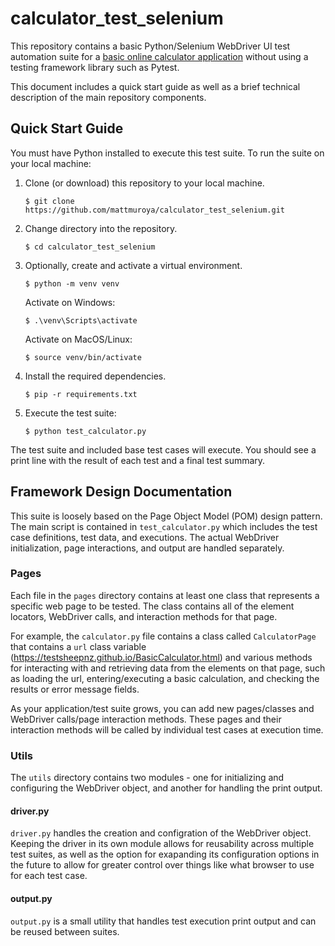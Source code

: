 # calculator_test_selenium

This repository contains a basic Python/Selenium WebDriver UI test automation
suite for a
[basic online calculator application](https://testsheepnz.github.io/BasicCalculator.html)
without using a testing framework library such as Pytest.

This document includes a quick start guide as well as a brief technical
description of the main repository components.

## Quick Start Guide

You must have Python installed to execute this test suite. To run the suite on
your local machine:

1. Clone (or download) this repository to your local machine.

   ```console
   $ git clone https://github.com/mattmuroya/calculator_test_selenium.git
   ```

2. Change directory into the repository.

   ```console
   $ cd calculator_test_selenium
   ```

3. Optionally, create and activate a virtual environment.

   ```console
   $ python -m venv venv
   ```

   Activate on Windows:

   ```console
   $ .\venv\Scripts\activate
   ```

   Activate on MacOS/Linux:

   ```console
   $ source venv/bin/activate
   ```

4. Install the required dependencies.

   ```console
   $ pip -r requirements.txt
   ```

5. Execute the test suite:

   ```console
   $ python test_calculator.py
   ```

The test suite and included base test cases will execute. You should see a print
line with the result of each test and a final test summary.

## Framework Design Documentation

This suite is loosely based on the Page Object Model (POM) design pattern. The
main script is contained in `test_calculator.py` which includes the test case
definitions, test data, and executions. The actual WebDriver initialization,
page interactions, and output are handled separately.

### Pages

Each file in the `pages` directory contains at least one class that represents a
specific web page to be tested. The class contains all of the element locators,
WebDriver calls, and interaction methods for that page.

For example, the `calculator.py` file contains a class called `CalculatorPage`
that contains a `url` class variable
(https://testsheepnz.github.io/BasicCalculator.html) and various methods for
interacting with and retrieving data from the elements on that page, such as
loading the url, entering/executing a basic calculation, and checking the
results or error message fields.

As your application/test suite grows, you can add new pages/classes and
WebDriver calls/page interaction methods. These pages and their interaction
methods will be called by individual test cases at execution time.

### Utils

The `utils` directory contains two modules - one for initializing and
configuring the WebDriver object, and another for handling the print output.

#### driver.py

`driver.py` handles the creation and configration of the WebDriver object.
Keeping the driver in its own module allows for reusability across multiple test
suites, as well as the option for exapanding its configuration options in the
future to allow for greater control over things like what browser to use for
each test case.

#### output.py

`output.py` is a small utility that handles test execution print output and can
be reused between suites.
